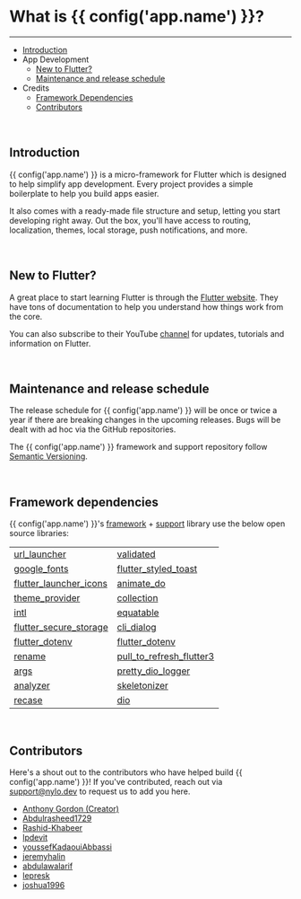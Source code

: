 # What is {{ config('app.name') }}?

---

<a name="section-1"></a>
- [Introduction](#introduction "Introduction")
- App Development
	- [New to Flutter?](#new-to-flutter "New to Flutter?")
	- [Maintenance and release schedule](#maintenance-and-release-schedule "Maintenance and release schedule")
- Credits
	- [Framework Dependencies](#framework-dependencies "Framework Dependencies")
	- [Contributors](#contributors "Contributors")


<a name="introduction"></a>
<br>
## Introduction

{{ config('app.name') }} is a micro-framework for Flutter which is designed to help simplify app development. Every project provides a simple boilerplate to help you build apps easier. 

It also comes with a ready-made file structure and setup, letting you start developing right away. Out the box, you'll have access to routing, localization, themes, local storage, push notifications, and more.

<a name="new-to-flutter"></a>
<br>

## New to Flutter?

A great place to start learning Flutter is through the <a href="https://flutter.dev" target="_BLANK">Flutter website</a>. 
They have tons of documentation to help you understand how things work from the core. 

You can also subscribe to their YouTube <a href="https://www.youtube.com/c/flutterdev/featured" target="_BLANK">channel</a> for updates, tutorials and information on Flutter.


<a name="maintenance-and-release-schedule"></a>
<br>

## Maintenance and release schedule

The release schedule for {{ config('app.name') }} will be once or twice a year if there are breaking changes in the upcoming releases. Bugs will be dealt with ad hoc via the GitHub repositories.

The {{ config('app.name') }} framework and support repository follow <a href="https://semver.org" target="_BLANK">Semantic Versioning</a>.

<a name="framework-dependencies"></a>
<br>

## Framework dependencies

{{ config('app.name') }}'s <a href="https://github.com/nylo-core/framework" target="_BLANK">framework</a> + <a href="https://github.com/nylo-core/support" target="_BLANK">support</a> library use the below open source libraries:


|  |  |
--- | --- |
| [url\_launcher](https://pub.dev/packages/url_launcher) | [validated](https://pub.dev/packages/validated) |
| [google\_fonts](https://pub.dev/packages/google_fonts) | [flutter\_styled\_toast](https://pub.dev/packages/flutter_styled_toast) |
| [flutter\_launcher\_icons](https://pub.dev/packages/flutter_launcher_icons) | [animate_do](https://pub.dev/packages/animate_do) |
| [theme\_provider](https://pub.dev/packages/theme_provider) | [collection](https://pub.dev/packages/collection) |
| [intl](https://pub.dev/packages/intl) | [equatable](https://pub.dev/packages/equatable) |
| [flutter\_secure\_storage](https://pub.dev/packages/flutter_secure_storage) | [cli\_dialog](https://pub.dev/packages/cli_dialog) |
| [flutter\_dotenv](https://pub.dev/packages/flutter_dotenv) | [flutter_dotenv](https://pub.dev/packages/flutter_dotenv) |
| [rename](https://pub.dev/packages/rename) | [pull_to_refresh_flutter3](https://pub.dev/packages/pull_to_refresh_flutter3) |
| [args](https://pub.dev/packages/args) | [pretty\_dio\_logger](https://pub.dev/packages/pretty_dio_logger) |
| [analyzer](https://pub.dev/packages/analyzer) | [skeletonizer](https://pub.dev/packages/skeletonizer) |
| [recase](https://pub.dev/packages/recase) | [dio](https://pub.dev/packages/dio) |


<a name="contributors"></a>
<br>

## Contributors

Here's a shout out to the contributors who have helped build {{ config('app.name') }}! If you've contributed, reach out via <a href="mailto:support@nylo.dev">support@nylo.dev</a> to request us to add you here.

- <a href="https://github.com/agordn52" target="_blank">Anthony Gordon (Creator)</a>
- <a href="https://github.com/Abdulrasheed1729" target="_blank">Abdulrasheed1729</a>
- <a href="https://github.com/Rashid-Khabeer" target="_blank">Rashid-Khabeer</a>
- <a href="https://github.com/lpdevit" target="_blank">lpdevit</a>
- <a href="https://github.com/youssefKadaouiAbbassi" target="_blank">youssefKadaouiAbbassi</a>
- <a href="https://github.com/jeremyhalin" target="_blank">jeremyhalin</a>
- <a href="https://github.com/abdulawalarif" target="_blank">abdulawalarif</a>
- <a href="https://github.com/lepresk" target="_blank">lepresk</a>
- <a href="https://github.com/joshua1996" target="_blank">joshua1996</a>
